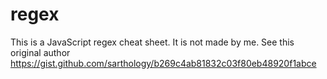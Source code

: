 # regex
This is a JavaScript regex cheat sheet. 
It is not made by me. See this original author https://gist.github.com/sarthology/b269c4ab81832c03f80eb48920f1abce
